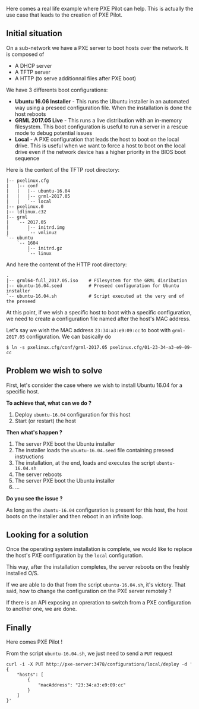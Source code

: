 Here comes a real life example where PXE Pilot can help. This is actually the use case
that leads to the creation of PXE Pilot.

## Initial situation

On a sub-network we have a PXE server to boot hosts over the network. It is composed of

* A DHCP server
* A TFTP server
* A HTTP (to serve additionnal files after PXE boot)

We have 3 differents boot configurations:

* __Ubuntu 16.06 Installer__ - This runs the Ubuntu installer in an automated way using a preseed configuration file. When the installation is done the host reboots
* __GRML 2017.05 Live__ - This runs a live distribution with an in-memory filesystem. This boot configuration is useful to run a server in a rescue mode to debug potential issues
* __Local__ - A PXE configuration that leads the host to boot on the local drive. This is useful when we want to force a host to boot on the local drive even if the network device has  a higher priority in the BIOS boot sequence

Here is the content of the TFTP root directory:

```
|-- pxelinux.cfg
|   |-- conf
|   |   |-- ubuntu-16.04
|   |   |-- grml-2017.05
|   |   `-- local
|-- pxelinux.0
|-- ldlinux.c32
|-- grml
|   `-- 2017.05
|       |-- initrd.img
|       `-- vmlinuz
`-- ubuntu
    `-- 1604
        |-- initrd.gz
        `-- linux
```

And here the contemt of the HTTP root directory:

```
.
|-- grml64-full_2017.05.iso    # Filesystem for the GRML disribution
|-- ubuntu-16.04.seed          # Preseed configuration for Ubuntu installer
`-- ubuntu-16.04.sh            # Script executed at the very end of the preseed
```

At this point, if we wish a specific host to boot with a specific configuration, we need
to create a configuration file named after the host's MAC address.

Let's say we wish the MAC address `23:34:a3:e9:09:cc` to boot with `grml-2017.05`
configuration. We can basically do

```
$ ln -s pxelinux.cfg/conf/grml-2017.05 pxelinux.cfg/01-23-34-a3-e9-09-cc
```

## Problem we wish to solve

First, let's consider the case where we wish to install Ubuntu 16.04 for a specific host.

__To achieve that, what can we do ?__

1. Deploy `ubuntu-16.04` configuration for this host
2. Start (or restart) the host

__Then what's happen ?__

1. The server PXE boot the Ubuntu installer
2. The installer loads the `ubuntu-16.04.seed` file containing preseed instructions
3. The installation, at the end, loads and executes the script `ubuntu-16.04.sh`
4. The server reboots
5. The server PXE boot the Ubuntu installer
6. ...

__Do you see the issue ?__

As long as the `ubuntu-16.04` configuration is present for this host, the host boots on
the installer and then reboot in an infinite loop.

## Looking for a solution

Once the operating system installation is complete, we would like to replace the host's PXE
configuration by the `local` configuration.

This way, after the installation completes, the server reboots on the freshly installed O/S.

If we are able to do that from the script `ubuntu-16.04.sh`, it's victory. That said, how
to change the configuration on the PXE server remotely ?

If there is an API exposing an opreration to switch from a PXE configuration to another
one, we are done.

## Finally

Here comes PXE Pilot !

From the script `ubuntu-16.04.sh`, we just need to send a `PUT` request

```
curl -i -X PUT http://pxe-server:3478/configurations/local/deploy -d '
{
    "hosts": [
        {
            "macAddress": "23:34:a3:e9:09:cc"
        }
    ]
}'
```
